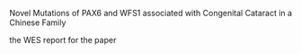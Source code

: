 Novel Mutations of PAX6 and WFS1 associated with Congenital Cataract in a Chinese Family


the WES report for the paper
